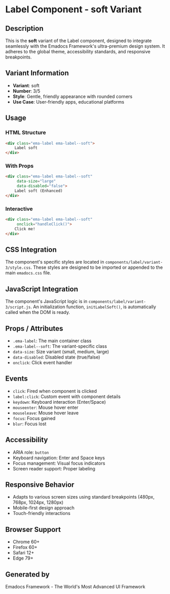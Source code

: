 # Label Component - soft Variant

## Description
This is the **soft** variant of the Label component, designed to integrate seamlessly with the Emadocs Framework's ultra-premium design system. It adheres to the global theme, accessibility standards, and responsive breakpoints.

## Variant Information
- **Variant**: soft
- **Number**: 3/5
- **Style**: Gentle, friendly appearance with rounded corners
- **Use Case**: User-friendly apps, educational platforms

## Usage

### HTML Structure
```html
<div class="ema-label ema-label--soft">
    Label soft
</div>
```

### With Props
```html
<div class="ema-label ema-label--soft" 
     data-size="large" 
     data-disabled="false">
    Label soft (Enhanced)
</div>
```

### Interactive
```html
<div class="ema-label ema-label--soft" 
     onclick="handleClick()">
    Click me!
</div>
```

## CSS Integration
The component's specific styles are located in `components/label/variant-3/style.css`. These styles are designed to be imported or appended to the main `emadocs.css` file.

## JavaScript Integration
The component's JavaScript logic is in `components/label/variant-3/script.js`. An initialization function, `initLabelSoft()`, is automatically called when the DOM is ready.

## Props / Attributes
- `.ema-label`: The main container class
- `.ema-label--soft`: The variant-specific class
- `data-size`: Size variant (small, medium, large)
- `data-disabled`: Disabled state (true/false)
- `onclick`: Click event handler

## Events
- `click`: Fired when component is clicked
- `label:click`: Custom event with component details
- `keydown`: Keyboard interaction (Enter/Space)
- `mouseenter`: Mouse hover enter
- `mouseleave`: Mouse hover leave
- `focus`: Focus gained
- `blur`: Focus lost

## Accessibility
- ARIA role: `button`
- Keyboard navigation: Enter and Space keys
- Focus management: Visual focus indicators
- Screen reader support: Proper labeling

## Responsive Behavior
- Adapts to various screen sizes using standard breakpoints (480px, 768px, 1024px, 1280px)
- Mobile-first design approach
- Touch-friendly interactions

## Browser Support
- Chrome 60+
- Firefox 60+
- Safari 12+
- Edge 79+

## Generated by
Emadocs Framework - The World's Most Advanced UI Framework
